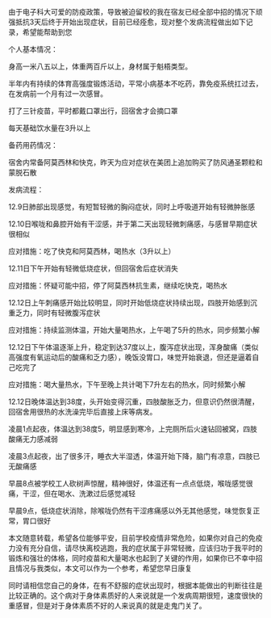 由于电子科大可爱的防疫政策，导致被迫留校的我在宿友已经全部中招的情况下顽强抵抗3天后终于开始出现症状，目前已经痊愈，现对整个发病流程做出如下记录，希望能帮助到您



个人基本情况：

身高一米八五以上，体重两百斤以上，身材属于魁梧类型。

半年内有持续的体育高强度锻炼活动，平常小病基本不吃药，靠免疫系统扛过去，在发病前一个月有过一次感冒。

打了三针疫苗，平时都戴口罩出行，回宿舍才会摘口罩

每天基础饮水量在3升以上



备药用药情况：

宿舍内常备阿莫西林和快克，昨天为应对症状在美团上追加购买了防风通圣颗粒和蒙脱石散



发病流程：

12.9日肺部出现感觉，有短暂轻微的胸闷症状，同时上呼吸道开始有轻微肿胀感

12.10日喉咙和鼻腔开始有干涩感，并于第二天出现轻微刺痛感，与感冒早期症状很相似

应对措施：吃了快克和阿莫西林，喝热水（3升以上）

12.11日下午开始有轻微低烧症状，但回宿舍后症状消失

应对措施：怀疑可能中招，停了阿莫西林抗生素，继续吃快克，喝热水

12.12日上午刺痛感开始比较明显，同时开始低烧症状持续出现，四肢开始感到沉重乏力，同时有轻微腹泻症状

应对措施：持续监测体温，开始大量喝热水，上午喝了5升的热水，同步频繁小解

12.12日下午体温逐渐上升，稳定到达37度以上，腹泻症状出现，浑身酸痛（类似高强度有氧运动后的酸痛和乏力感），晚饭没胃口，味觉开始衰退，但还是逼着自己吃完了

应对措施：喝大量热水，下午至晚上共计喝下7升左右的热水，同时频繁小解

12.12日晚体温达到38度，头开始变得沉重，四肢酸胀乏力，但意识仍然很清醒，回宿舍用很热的水洗澡完毕后直接上床等病发。

凌晨1点起夜，体温达到38度5，明显感到寒冷，上完厕所后火速钻回被窝，四肢酸痛无力感减弱

凌晨3点起夜，出了很多汗，睡衣大半湿透，体温开始下降，脑门有凉意，四肢已无酸痛感

早晨8点被学校工人砍树声惊醒，精神很好，体温还有一点点低烧，喉咙感觉很痛，干涩，但在喝水、洗漱过后感觉减轻

早晨9点，低烧症状消除，除喉咙仍然有干涩疼痛感以外无其他感觉，味觉恢复正常，胃口很好



本文随意转载，希望各位能够平安，目前学校疫情非常危险，如果你对自己的免疫力没有充分自信，请尽快离校逃跑，我的症状属于非常轻微，应该归功于我平时的锻炼和强壮的体格，同时疫苗和大量喝水也起到了关键的作用，如果你已不幸中招且情况与我类似，本文可以作为一个参考，希望您早日康复

同时请相信您自己的身体，在有不舒服的症状出现时，根据本能做出的判断往往是比较正确的。这个病对于身体素质好的人来说就是一个发病周期很短，速度很快的重感冒，但是对于身体素质不好的人来说真的就是走鬼门关了。